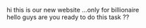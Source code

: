 hi this is our new website ...only for billionaire <br>
hello guys are you ready to do this task ??
